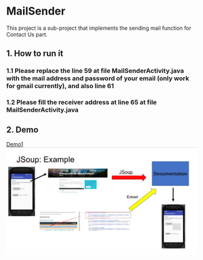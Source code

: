 # MailSender
This project is a sub-project that implements the sending mail function for Contact Us part.

## 1. How to run it
### 1.1 Please replace the line 59 at file MailSenderActivity.java with the mail address and password of your email (only work for gmail currently), and also line 61
### 1.2 Please fill the receiver address at line 65 at file MailSenderActivity.java

## 2. Demo
[Demo1](https://github.com/ZhuyuLICFC/PHX_Android_Project/blob/SubProject_JsoupListViewFunction/README_Images/JSoup_1.jpg)
![Demo2](https://github.com/ZhuyuLICFC/PHX_Android_Project/blob/SubProject_JsoupListViewFunction/README_Images/JSoup_2.jpg)